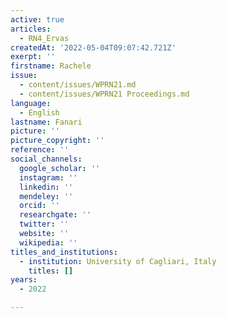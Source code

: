 ```yaml
---
active: true
articles:
  - RN4_Ervas
createdAt: '2022-05-04T09:07:42.721Z'
exerpt: ''
firstname: Rachele
issue:
  - content/issues/WPRN21.md
  - content/issues/WPRN21 Proceedings.md
language:
  - English
lastname: Fanari
picture: ''
picture_copyright: ''
reference: ''
social_channels:
  google_scholar: ''
  instagram: ''
  linkedin: ''
  mendeley: ''
  orcid: ''
  researchgate: ''
  twitter: ''
  website: ''
  wikipedia: ''
titles_and_institutions:
  - institution: University of Cagliari, Italy
    titles: []
years:
  - 2022

---
```


